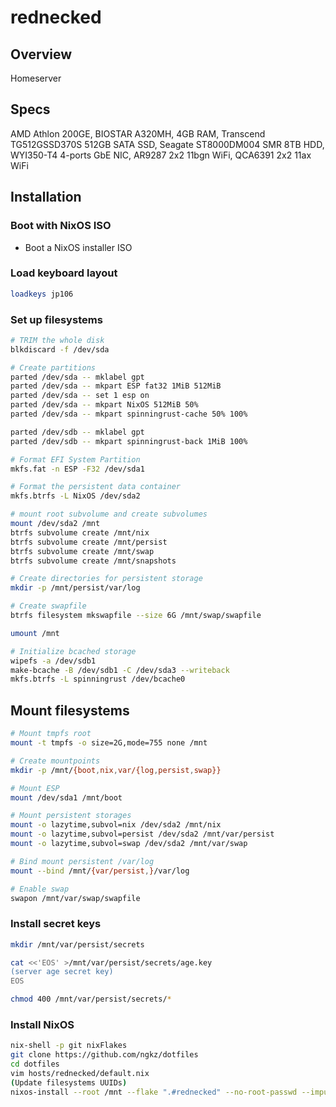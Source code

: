# rednecked
## Overview
Homeserver

## Specs
AMD Athlon 200GE, BIOSTAR A320MH, 4GB RAM, Transcend TG512GSSD370S 512GB SATA SSD, Seagate ST8000DM004 SMR 8TB HDD, WYI350-T4 4-ports GbE NIC, AR9287 2x2 11bgn WiFi, QCA6391 2x2 11ax WiFi

## Installation
### Boot with NixOS ISO
- Boot a NixOS installer ISO

### Load keyboard layout
```sh
loadkeys jp106
```

### Set up filesystems
```sh
# TRIM the whole disk
blkdiscard -f /dev/sda

# Create partitions
parted /dev/sda -- mklabel gpt
parted /dev/sda -- mkpart ESP fat32 1MiB 512MiB
parted /dev/sda -- set 1 esp on
parted /dev/sda -- mkpart NixOS 512MiB 50%
parted /dev/sda -- mkpart spinningrust-cache 50% 100%

parted /dev/sdb -- mklabel gpt
parted /dev/sdb -- mkpart spinningrust-back 1MiB 100%

# Format EFI System Partition
mkfs.fat -n ESP -F32 /dev/sda1

# Format the persistent data container
mkfs.btrfs -L NixOS /dev/sda2

# mount root subvolume and create subvolumes
mount /dev/sda2 /mnt
btrfs subvolume create /mnt/nix
btrfs subvolume create /mnt/persist
btrfs subvolume create /mnt/swap
btrfs subvolume create /mnt/snapshots

# Create directories for persistent storage
mkdir -p /mnt/persist/var/log

# Create swapfile
btrfs filesystem mkswapfile --size 6G /mnt/swap/swapfile

umount /mnt

# Initialize bcached storage
wipefs -a /dev/sdb1
make-bcache -B /dev/sdb1 -C /dev/sda3 --writeback
mkfs.btrfs -L spinningrust /dev/bcache0
```

## Mount filesystems
```sh
# Mount tmpfs root
mount -t tmpfs -o size=2G,mode=755 none /mnt

# Create mountpoints
mkdir -p /mnt/{boot,nix,var/{log,persist,swap}}

# Mount ESP
mount /dev/sda1 /mnt/boot

# Mount persistent storages
mount -o lazytime,subvol=nix /dev/sda2 /mnt/nix
mount -o lazytime,subvol=persist /dev/sda2 /mnt/var/persist
mount -o lazytime,subvol=swap /dev/sda2 /mnt/var/swap

# Bind mount persistent /var/log
mount --bind /mnt/{var/persist,}/var/log

# Enable swap
swapon /mnt/var/swap/swapfile
```

### Install secret keys
```sh
mkdir /mnt/var/persist/secrets

cat <<'EOS' >/mnt/var/persist/secrets/age.key
(server age secret key)
EOS

chmod 400 /mnt/var/persist/secrets/*
```

### Install NixOS
```sh
nix-shell -p git nixFlakes
git clone https://github.com/ngkz/dotfiles
cd dotfiles
vim hosts/rednecked/default.nix
(Update filesystems UUIDs)
nixos-install --root /mnt --flake ".#rednecked" --no-root-passwd --impure
```
